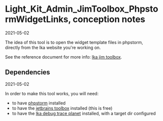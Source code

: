 Light_Kit_Admin_JimToolbox_PhpstormWidgetLinks, conception notes
================
2021-05-02

The idea of this tool is to open the widget template files in phpstorm, directly from the lka website you're working on.

See the reference document for more
info: [lka jim toolbox](https://github.com/lingtalfi/Light_Kit_Admin/blob/master/doc/pages/lka-jim-toolbox.md).



Dependencies
-------
2021-05-02

In order to make this tool works, you will need:

- to have [phpstorm](https://www.jetbrains.com/phpstorm/) installed
- to have the [jetbrains toolbox](https://www.jetbrains.com/toolbox-app/) installed (this is free)
- to have the [lka debug trace planet](https://github.com/lingtalfi/Light_Kit_Admin_DebugTrace) installed, with a target
  dir configured





